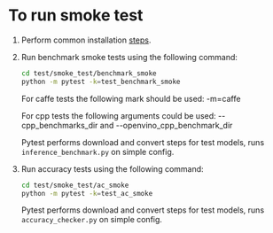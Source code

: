 # To run smoke test

1. Perform common installation
   [steps](../../README.md#software-installation).

1. Run benchmark smoke tests using the following command:

   ```bash
   cd test/smoke_test/benchmark_smoke
   python -m pytest -k=test_benchmark_smoke
   ```

   For caffe tests the following mark should be used: -m=caffe

   For cpp tests the following arguments could be used: --cpp_benchmarks_dir and --openvino_cpp_benchmark_dir

   Pytest performs download and convert steps for test models,
   runs `inference_benchmark.py` on simple config.

1. Run accuracy tests using the following command:

   ```bash
   cd test/smoke_test/ac_smoke
   python -m pytest -k=test_ac_smoke
   ```

   Pytest performs download and convert steps for test models,
   runs `accuracy_checker.py` on simple config.
